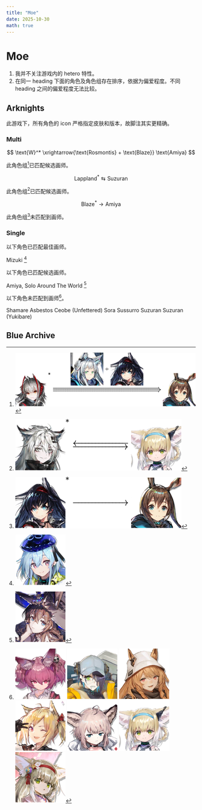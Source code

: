 ```yaml
---
title: "Moe"
date: 2025-10-30
math: true
---
```


# Moe

1. 我并不关注游戏内的 hetero 特性。
2. 在同一 heading 下面的角色及角色组存在排序，依据为偏爱程度。不同 heading 之间的偏爱程度无法比较。

## Arknights

此游戏下，所有角色的 icon 严格指定皮肤和版本，故脚注其实更精确。

### Multi

$$ \text{W}^* \xrightarrow{\text{Rosmontis} + \text{Blaze}} \text{Amiya} $$ 

此角色组[^w-amiya]已匹配候选画师。

[^w-amiya]: ![w---amiya.svg](../../images/moe/arknights/w-amiya.svg)

$$ \text{Lappland}^* \leftrightarrows \text{Suzuran} $$

此角色组[^lapp-szrn]已匹配候选画师。

[^lapp-szrn]: ![lapp---szrn.svg](../../images/moe/arknights/lapp-szrn.svg)

$$ \text{Blaze}^* \rightarrow \text{Amiya} $$

此角色组[^blaze-amiya]未匹配到画师。

[^blaze-amiya]: ![blaze-amiya.svg](../../images/moe/arknights/blaze-amiya.svg)

### Single

以下角色已匹配最佳画师。

$\text{Mizuki}$ [^mizuki]

[^mizuki]: ![mizuki.svg](../../images/moe/arknights/mizuki.svg)

以下角色已匹配候选画师。

$\text{Amiya, Solo Around The World}$ [^amiyasatw]

[^amiyasatw]: ![amiyasatw.svg](../../images/moe/arknights/amiyasatw.svg)

以下角色未匹配到画师[^arknights-non]。

$\text{Shamare}$
$\text{Asbestos}$
$\text{Ceobe (Unfettered)}$
$\text{Sora}$
$\text{Sussurro}$
$\text{Suzuran}$
$\text{Suzuran (Yukibare)}$

[^arknights-non]: ![shamare.svg](../../images/moe/arknights/shamare.svg) ![asbestos.svg](../../images/moe/arknights/asbestos.svg) ![ceobe2.svg](../../images/moe/arknights/ceobe2.svg) ![sora.svg](../../images/moe/arknights/sora.svg) ![sussurro.svg](../../images/moe/arknights/sussurro.svg) ![suzuran.svg](../../images/moe/arknights/suzuran.svg) ![suzuran3.svg](../../images/moe/arknights/suzuran3.svg)

## Blue Archive